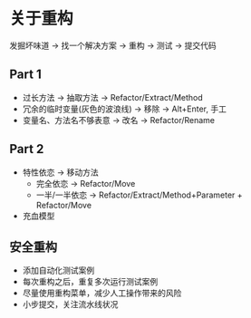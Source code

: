 # 关于重构

发掘坏味道 -> 找一个解决方案 -> 重构 -> 测试 -> 提交代码

## Part 1
* 过长方法 -> 抽取方法 -> Refactor/Extract/Method
* 冗余的临时变量(灰色的波浪线) -> 移除 -> Alt+Enter, 手工
* 变量名、方法名不够表意 -> 改名 -> Refactor/Rename

## Part 2
* 特性依恋 -> 移动方法
	* 完全依恋 -> Refactor/Move
	* 一半/一半依恋 -> Refactor/Extract/Method+Parameter + Refactor/Move
* 充血模型

## 安全重构
* 添加自动化测试案例
* 每次重构之后，重复多次运行测试案例
* 尽量使用重构菜单，减少人工操作带来的风险
* 小步提交，关注流水线状况